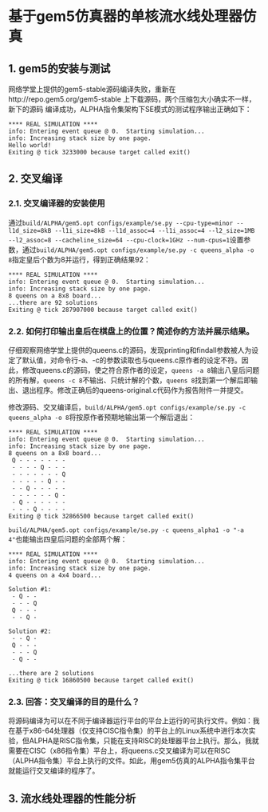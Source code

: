 # 基于gem5仿真器的单核流水线处理器仿真

## 1.	gem5的安装与测试

网络学堂上提供的gem5-stable源码编译失败，重新在http://repo.gem5.org/gem5-stable
上下载源码，两个压缩包大小确实不一样，新下的源码
编译成功，ALPHA指令集架构下SE模式的测试程序输出正确如下：

```
**** REAL SIMULATION ****
info: Entering event queue @ 0.  Starting simulation...
info: Increasing stack size by one page.
Hello world!
Exiting @ tick 3233000 because target called exit()
```

## 2. 交叉编译

### 2.1. 交叉编译器的安装使用

通过`build/ALPHA/gem5.opt configs/example/se.py --cpu-type=minor --l1d_size=8kB --l1i_size=8kB --l1d_assoc=4 --l1i_assoc=4 --l2_size=1MB --l2_assoc=8 --cacheline_size=64 --cpu-clock=1GHz --num-cpus=1`设置参数，通过`build/ALPHA/gem5.opt configs/example/se.py -c queens_alpha -o 8`指定皇后个数为8并运行，得到正确结果92：

```
**** REAL SIMULATION ****
info: Entering event queue @ 0.  Starting simulation...
info: Increasing stack size by one page.
8 queens on a 8x8 board...
...there are 92 solutions
Exiting @ tick 287907000 because target called exit()
```

### 2.2.	如何打印输出皇后在棋盘上的位置？简述你的方法并展示结果。

仔细观察网络学堂上提供的queens.c的源码，发现printing和findall参数被人为设定了默认值，对命令行-a、-c的参数读取也与queens.c原作者的设定不符。因此，修改queens.c的源码，使之符合原作者的设定，`queens -a 8`输出八皇后问题的所有解，`queens -c 8`不输出、只统计解的个数，`queens 8`找到第一个解后即输出、退出程序。修改正确后的queens-original.c代码作为报告附件一并提交。

修改源码、交叉编译后，`build/ALPHA/gem5.opt configs/example/se.py -c queens_alpha -o 8`将按原作者预期地输出第一个解后退出：

```
**** REAL SIMULATION ****
info: Entering event queue @ 0.  Starting simulation...
info: Increasing stack size by one page.
8 queens on a 8x8 board...
 Q - - - - - - -
 - - - - Q - - -
 - - - - - - - Q
 - - - - - Q - -
 - - Q - - - - -
 - - - - - - Q -
 - Q - - - - - -
 - - - Q - - - -
Exiting @ tick 32866500 because target called exit()
```

`build/ALPHA/gem5.opt configs/example/se.py -c queens_alpha1 -o "-a 4"`也能输出四皇后问题的全部两个解：

```
**** REAL SIMULATION ****
info: Entering event queue @ 0.  Starting simulation...
info: Increasing stack size by one page.
4 queens on a 4x4 board...

Solution #1:
 - Q - -
 - - - Q
 Q - - -
 - - Q -

Solution #2:
 - - Q -
 Q - - -
 - - - Q
 - Q - -

...there are 2 solutions
Exiting @ tick 16860500 because target called exit()
```

### 2.3.	回答：交叉编译的目的是什么？

将源码编译为可以在不同于编译器运行平台的平台上运行的可执行文件。例如：我在基于x86-64处理器（仅支持CISC指令集）的平台上的Linux系统中进行本次实验，但ALPHA是RISC指令集，只能在支持RISC的处理器平台上执行。那么，我就需要在CISC（x86指令集）平台上，将queens.c交叉编译为可以在RISC（ALPHA指令集）平台上执行的文件。如此，用gem5仿真的ALPHA指令集平台就能运行交叉编译的程序了。


## 3.	流水线处理器的性能分析

